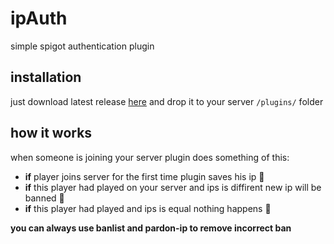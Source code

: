 
# ipAuth

simple spigot authentication plugin


## installation

just download latest release [here](https://github.com/langzamoleg/ipAuth/releases/) and drop it to your server `/plugins/` folder

    
## how it works

when someone is joining your server plugin does something of this:
- **if** player joins server for the first time plugin saves his ip 👀
- **if** this player had played on your server and ips is diffirent new ip will be banned 🔨
- **if** this player had played and ips is equal nothing happens 🥰

**you can always use banlist and pardon-ip to remove incorrect ban**
